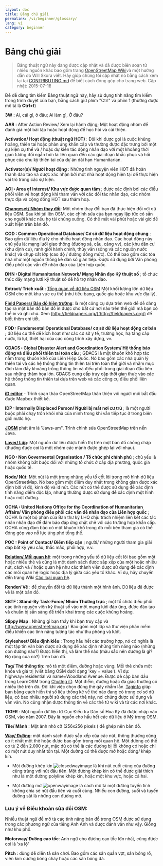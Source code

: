 ```yaml
---
layout: doc
title: Bảng chú giải 
permalink: /vi/beginner/glossary/
lang: vi
category: beginner
---
```


Bảng chú giải 
============

>Bảng thuật ngữ này đang được cập nhật và đã được biên soạn từ nhiều nguồn khác bao gồm trang [OpenStreetMap Wiki](http://wiki.openstreetmap.org/wiki/Main_Page)và một hướng dẫn do Will Skora viết. Hãy giúp chúng tôi cập nhật nó bằng cách xem lại tại [CONTRIBUTING.md](https://github.com/hotosm/learnosm/blob/gh-pages/CONTRIBUTING.md) để biết cách đóng góp cho trang web. 
> Cập nhật: 2015-07-18  

Để dễ dàng tìm kiếm Bảng thuật ngữ này, hãy sử dụng tính năng tìm kiếm trong trình duyệt của bạn, bằng cách giữ phím "Ctrl" và phím f (thường được mô tả là **Ctrl+f**)  

**3W** : Ai, cái gì, ở đâu; Ai làm gì, Ở đâu?  

**AAR** : After Action Review/ Xem lại hành động; Một hoạt động nhóm để đánh giá một bài tập hoặc hoạt động để học hỏi và cải thiện.

**Activation/ Hoạt động (thuật ngữ HOT)** : Đôi khi được gọi là cuộc khủng hoảng, thiên tai hoặc phản ứng khẩn cấp và thường được đặc trưng bởi một sự kiện cụ thể và / hoặc dự kiến ​​tác động nhân đạo với một khoảng thời gian tương đối ngắn hơn là liên quan đến các giai đoạn khắc phục và hồi phục của chu kỳ thiên tai của dự án dài hạn Humanitarian.

**Activator(s)/ Người hoạt động** : Những tình nguyện viên HOT đã hoàn thành đào tạo và được xác nhận bởi một nhà hoạt động hiện tại để thực hiện vai trò trong các sự kiện. 

**AOI : Area of Interest/ Khu vực được quan tâm** ; được xác định bởi các điều phối viên về hoạt động khi tham vấn với các đối tác nhân đạo, các nhóm thực địa và cộng đồng HOT sau thảm hoạ.


**[Changeset/ Nhóm thay đổi](http://wiki.openstreetmap.org/wiki/Changeset)**: Một nhóm thay đổi bạn đã thực hiện đối với dữ liệu OSM. Sau khi tải lên OSM, các chỉnh sửa của bạn ngay lập tức có sẵn cho người khác nếu họ tải chúng xuống. Có thể mất vài phút hoặc vài giờ để xuất hiện trên bản đồ.

**COD : Common Operational Database/ Cơ sở dữ liệu hoạt động chung** ; Bao gồm dữ liệu địa lý cho nhiều hoạt động nhân đạo. Các hoạt động này chủ yếu là: mạng lưới giao thông (đường xá, cầu, cảng vv), các khu dân cư (khu định cư), ranh giới hành chính, thủy văn (sông và các nguồn nước khác) và chụp cắt lớp (cao độ / đường đồng mức). Có thể bao gồm các tòa nhà như một nguồn thống kê dân số gián tiếp. Được sử dụng bởi Văn phòng điều phối các vấn đề nhân đạo của Liên hợp quốc.

**DHN : Digital Humanitarian Network/ Mạng Nhân đạo Kỹ thuật số** ; tổ chức thúc đẩy mạng lưới kỹ thuật số để hỗ trợ nhân đạo.

**Extract/ Trích xuất** : [Tổng quan về dữ liệu OSM](/vi/osm-data/data-overview/) Một khối lượng lớn dữ liệu OSM cho một khu vực cụ thể (như tiểu bang, quốc gia hoặc khu vực địa lý).

**[Field Papers/ Bản đồ hiện trường](/vi/mobile-mapping/field-papers/)**: là một công cụ dựa trên web để dễ dàng tạo ra một bản đồ bản đồ in được cho bất cứ nơi nào trên thế giới mà bạn có thể in và ghi chú. Xem [http://fieldpapers.org/](http://fieldpapers.org/) để biết thêm chi tiết. 

**FOD : Fundamental Operational Database/ cơ sở dữ liệu hoạt động cơ bản** ; dữ liệu cụ thể để kích hoạt như các cơ sở y tế, trường học, hạ tầng cấp nước, lũ lụt, thiệt hại của các công trình xây dựng, vv.

**GDACS :  Global Disaster Alert and Coordination System/ Hệ thống báo động và điều phối thiên tai toàn cầu** ; GDACS là một khuôn khổ hợp tác nằm trong khuôn khổ của Liên Hiệp Quốc. Nó bao gồm các nhà quản lý thiên tai và các hệ thống thông tin thiên tai trên toàn thế giới và nhằm mục đích làm đầy khoảng trống thông tin và điều phối trong giai đoạn đầu tiên sau những thảm họa lớn. GDACS cung cấp truy cập thời gian thực vào các hệ thống thông tin thiên tai dựa trên web và các công cụ điều phối liên quan.

**[iD editor](/vi/beginner/id-editor/)** - Trình soạn thảo OpenStreetMap thân thiện với người mới bắt đầu được Mapbox thiết kế. 

**IDP : Internally Displaced Person/ Người bị mất nơi cư trú** ; là một người buộc phải chạy trốn khỏi nhà của mình trong khi vẫn tiếp tục ở trong biên giới nước họ.

**[JOSM](https://josm.openstreetmap.de/)** phát âm là "Jaws-um", Trình chỉnh sửa OpenStreetMap trên nền Java. 

**[Layer/ Lớp](http://wiki.openstreetmap.org/wiki/Layer)**: Một nguồn dữ liệu được hiển thị trên một bản đồ chồng chập (thường được coi là một nhóm các mảnh được ghép lại với nhau).

**NGO : Non Govermental Organisation / Tổ chức phi chính phủ** ; chủ yếu là nhóm không bắt buộc đối với những tổ chức ở cấp địa phương, quốc gia hoặc quốc tế.  

**[Node/ Nút](http://wiki.openstreetmap.org/wiki/Node)**: Một nút là một trong những yếu tố cốt lõi trong mô hình dữ liệu OpenStreetMap. Nó bao gồm một điểm duy nhất trong không gian được xác định bởi vĩ độ, kinh độ và id nút. Các nút có thể được sử dụng để xác định tính năng điểm độc lập, nhưng thường được sử dụng để xác định một hình hoặc một đường.

**OCHA : United Nations Office for the Coordination of Humanitarian Affairs/ Văn phòng điều phối các vấn đề nhân đạo của Liên hợp quốc** ; OCHA là một bộ phận của Ban thư ký LHQ chịu trách nhiệm liên kết các tác nhân nhân đạo để đảm bảo đáp ứng chặt chẽ với các trường hợp khẩn cấp. OCHA cũng đảm bảo có một khuôn khổ trong đó mỗi bên tham gia có thể đóng góp vào nỗ lực ứng phó tổng thể.

**POC : Point of Contact/ Điểm tiếp cận** ; người/ những người tham gia giải đáp bất kỳ yêu cầu, thắc mắc, phối hợp, v.v.

**[Relation/ Mối quan hệ](http://wiki.openstreetmap.org/wiki/Relation)**: một trong những yếu tố dữ liệu cốt lõi bao gồm một hoặc nhiều thẻ và cũng là một danh sách được sắp xếp của một hoặc nhiều nút, cách và / hoặc quan hệ như các thành viên được sử dụng để xác định các mối quan hệ logic hoặc địa lý giữa các yếu tố khác. Ví dụ, hãy chuyển đến trang Wiki [Các loại quan hệ](http://wiki.openstreetmap.org/wiki/Types_of_relation). 

**Render/ Vẽ** : để chuyển đổi từ dữ liệu thành một hình ảnh. Dữ liệu đã được vẽ là một bản đồ.

**SBTF : Stand-By Task-Force/ Nhóm Thường trực** ; một tổ chức điều phối các tình nguyện viên kỹ thuật số vào một mạng lưới đáp ứng, được đào tạo và chuẩn bị sẵn sàng để triển khai trong các cuộc khủng hoảng.

**Slippy Map** : Những gì bạn thấy khi bạn truy cập và <http://www.openstreetmap.org> ! Bao gồm một lớp và thư viện phần mềm điều khiển các tính năng tương tác như thu phóng và lướt.

**Stylesheet/ Biểu định kiểu** : Trong hầu hết các trường hợp, nó có nghĩa là một tập tin văn bản được sử dụng để xác định những tính năng nào (những con đường nào?) Được hiển thị, và làm thế nào (màu sắc nên đường là gì? Độ rộng của nó?) Trên bản đồ.

**Tag/ Thẻ thông tin**: mô tả một điểm, đường hoặc vùng. Mỗi thẻ chứa một khóa và giá trị (viết bằng OSM dưới dạng 'key = value'). Ví dụ: highway=residential và name=Woodland Avenue. Được đề cập ban đầu trong LearnOSM trong [Chương iD](/vi/beginner/id-editor/#basic-editing-with-id). Một điểm, đường hoặc đa giác thường có nhiều thẻ trên đó. Đôi khi việc chọn đúng thẻ gây nhầm lẫn. [Taginfo](https://taginfo.openstreetmap.org/) giúp bạn bằng cách hiển thị số liệu thống kê về thẻ nào đang có trong cơ sở dữ liệu, có bao nhiêu người sử dụng các thẻ này, nơi chúng được sử dụng và vân vân. Nó cũng nhận được thông tin về các thẻ từ wiki và từ các nơi khác.

**TIGER** : Một nguồn dữ liệu từ Cục Điều tra Dân số Hoa Kỳ đã được nhập vào OSM, vào năm 2007. Đây là nguồn cho hầu hết các dữ liệu ở Mỹ trong OSM.

**Tile/ Mảnh** : Một ảnh nhỏ cỡ (256x256 pixels ) để ghép nên bản đồ.

**[Way/ Đường](http://wiki.openstreetmap.org/wiki/Way)**: một danh sách được sắp xếp của các nút, thông thường cũng có ít nhất một thẻ hoặc được bao gồm trong mối quan hệ. Một đường có thể có từ 2 đến 2.000 nút, mặc dù có thể là các đường bị lỗi không có hoặc chỉ có một nút duy nhất tồn tại. Một đường có thể được mở hoặc đóng/ khép kín.  

* Một đường khép kín ![closedwayimage](http://wiki.openstreetmap.org/w/images/thumb/e/ed/Mf_closed_way.svg/20px-Mf_closed_way.svg.png) là khi nút cuối cùng của đường cũng trùng với nút đầu tiên. Một đường khép kín có thể được giải thích như là một đường polyline khép kín, hoặc một khu vực, hoặc cả hai. 

* Một đường mở ![openwayimage](http://wiki.openstreetmap.org/w/images/thumb/2/2a/Mf_way.svg/20px-Mf_way.svg.png) là cách mô tả một đường tuyến tính không chia sẻ nút đầu tiên và cuối cùng. Nhiều con đường, suối và tuyến đường sắt là những con đường mở.
 
### Lưu ý về Điều khoản sửa đổi OSM:

Nhiều thuật ngữ để mô tả các tính năng bản đồ trong OSM được sử dụng trong các phương ngữ của tiếng Anh Anh và được đánh vần như vậy. Giống như khu phố.

**Motorway/ Đường cao tốc**: Anh ngữ cho đường cao tốc lớn nhất, cũng được coi là 'xa lộ'

**Pitch** : dùng để diễn tả sân chơi. Bao gồm các sân quần vợt, sân bóng rổ, viên kim cương bóng chày hoặc các sân bóng đá.